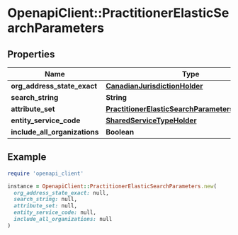 # OpenapiClient::PractitionerElasticSearchParameters

## Properties

| Name | Type | Description | Notes |
| ---- | ---- | ----------- | ----- |
| **org_address_state_exact** | [**CanadianJurisdictionHolder**](CanadianJurisdictionHolder.md) |  |  |
| **search_string** | **String** |  |  |
| **attribute_set** | [**PractitionerElasticSearchParametersAttributeSet**](PractitionerElasticSearchParametersAttributeSet.md) |  |  |
| **entity_service_code** | [**SharedServiceTypeHolder**](SharedServiceTypeHolder.md) |  | [optional] |
| **include_all_organizations** | **Boolean** |  | [optional] |

## Example

```ruby
require 'openapi_client'

instance = OpenapiClient::PractitionerElasticSearchParameters.new(
  org_address_state_exact: null,
  search_string: null,
  attribute_set: null,
  entity_service_code: null,
  include_all_organizations: null
)
```

